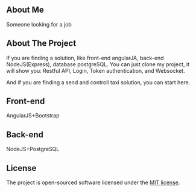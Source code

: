 ## About Me

Someone looking for a job

## About The Project

If you are finding a solution, like front-end angularJA, back-end NodeJS(Express), database postgreSQL.
You can just clone my project, it will show you: Restful API, Login, Token authentication, and Websocket.

And if you are finding a send and controll taxi solution, you can start here.

## Front-end

AngularJS+Bootstrap

## Back-end

NodeJS+PostgreSQL

## License

The project is open-sourced software licensed under the [MIT license](http://opensource.org/licenses/MIT).
